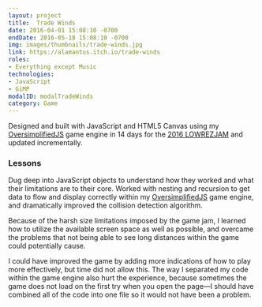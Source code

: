 ```yaml
---
layout: project
title:  Trade Winds
date: 2016-04-01 15:08:10 -0700
endDate: 2016-05-18 15:08:10 -0700
img: images/thumbnails/trade-winds.jpg
link: https://alamantus.itch.io/trade-winds
roles:
- Everything except Music
technologies:
- JavaScript
- GiMP
modalID: modalTradeWinds
category: Game
---
```

Designed and built with JavaScript and HTML5 Canvas using my [OversimplifiedJS](https://github.com/Alamantus/OversimplifiedJS)
game engine in 14 days for the [2016 LOWREZJAM](https://itch.io/jam/lowrezjam2016)
and updated incrementally.

### Lessons

Dug deep into JavaScript objects to understand how they worked and what their limitations
are to their core. Worked with nesting and recursion to get data to flow and display
correctly within my [OversimplifiedJS](https://github.com/Alamantus/OversimplifiedJS) game
engine, and dramatically improved the collision detection algorithm.
 
Because of the harsh size limitations imposed by the game jam, I learned how to utilize
the available screen space as well as possible, and overcame the problems that not being
able to see long distances within the game could potentially cause.

I could have improved the game by adding more indications of how to play more effectively,
but time did not allow this. The way I separated my code within the game engine also hurt
the experience, because sometimes the game does not load on the first try when you open
the page—I should have combined all of the code into one file so it would not have been a
problem.
